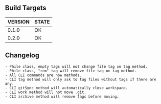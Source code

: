 ## Build Targets
|VERSION|STATE|
|---|---|
|0.1.0|OK|
|0.2.0|OK|

## Changelog
```
- Phile class, empty tags will not change file tag on tag method.
- Phile class, "rem" tag will remove file tag on tag method.
- All CLI commands are now methods.
- CLI tag method will only ask to tag files without tags if there are any.
- CLI gitSync method will automatically close workspace.
- CLI work method will not move .git.
- CLI archive method will remove tags before moving.
```
